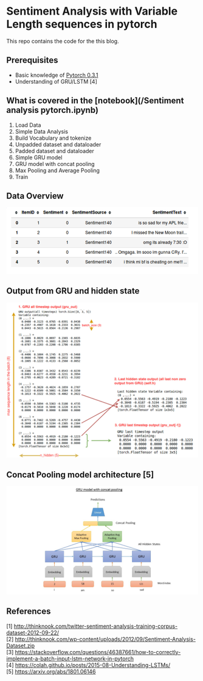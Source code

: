 # Sentiment Analysis with Variable Length sequences in pytorch

This repo contains the code for the this blog.

## Prerequisites
* Basic knowledge of [Pytorch 0.3.1](http://pytorch.org/)
* Understanding of GRU/LSTM [4]

## What is covered in the [notebook](/Sentiment analysis pytorch.ipynb)

1. Load Data
2. Simple Data Analysis
3. Build Vocabulary and tokenize
4. Unpadded dataset and dataloader
5. Padded dataset and dataloader
6. Simple GRU model
6. GRU model with concat pooling
7. Max Pooling and Average Pooling
8. Train

## Data Overview

![GRU model with concat pooling](data/imgs/dfhead.png "GRU model with concat pooling")

## Output from GRU and hidden state
![GRU model with concat pooling](data/imgs/last_out.jpg "GRU output")

## Concat Pooling model architecture [5]
![GRU model with concat pooling](data/imgs/Slide2.JPG "GRU model with concat pooling")

## References
[1] http://thinknook.com/twitter-sentiment-analysis-training-corpus-dataset-2012-09-22/  
[2] http://thinknook.com/wp-content/uploads/2012/09/Sentiment-Analysis-Dataset.zip  
[3] https://stackoverflow.com/questions/46387661/how-to-correctly-implement-a-batch-input-lstm-network-in-pytorch  
[4] https://colah.github.io/posts/2015-08-Understanding-LSTMs/  
[5] https://arxiv.org/abs/1801.06146
